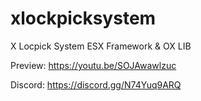 # xlockpicksystem
X Locpick System ESX Framework &amp; OX LIB

Preview: https://youtu.be/SOJAwawlzuc

Discord: https://discord.gg/N74Yuq9ARQ
